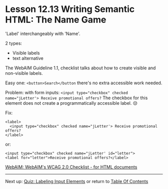 # Lesson 12.13 Writing Semantic HTML: The Name Game

'Label' interchangeably with 'Name'.

2 types:
- Visible labels
- text alternative

The WebAIM Guideline 1.1, checklist talks about how to create visible and non-visible labels.

Easy one:
`<button>Search</button` there's no extra accessible work needed.

Problem: with form inputs:
`<input type="checkbox" checked name="jLetter'> Receive promotional offers?`
The checkbox for this element does not create a programmatically accessible label. :unamused:

Fix: 
```
<label>
  <input type="checkbox" checked name="jLetter'> Receive promotional offers?
</label>
```

or:
```
<input type="checkbox" checked name="jLetter' id="letter">
<label for="letter">Receive promotional offers?</label>
```

[WebAIM: WebAIM's WCAG 2.0 Checklist - for HTML documents](http://webaim.org/standards/wcag/checklist#g1.1)

- - -
Next up: [Quiz: Labeling Input Elements](ND024_Part2_Lesson12_14.md) or return to [Table Of Contents](./ND024_TableOfContents.md)
